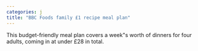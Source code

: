 ```yaml
---
categories: j
title: "BBC Foods family £1 recipe meal plan"
---
```

This budget-friendly meal plan covers a week"s worth of dinners for four adults, coming in at under £28 in total.